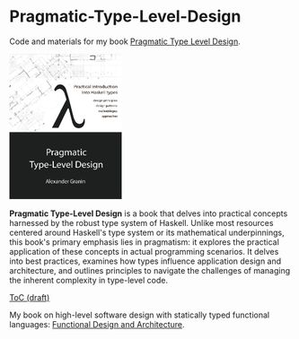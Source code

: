 # Pragmatic-Type-Level-Design

Code and materials for my book [Pragmatic Type Level Design](https://leanpub.com/pragmatic-type-level-design).

<p float="left">
  <a href="https://leanpub.com/pragmatic-type-level-design">
    <img src="https://github.com/graninas/pragmatic-type-level-design/blob/28e0776b8a26a3c344b678101431891a7ed542a4/First-Edition/PTLD cover.png" width="200"></a>
</p>

**Pragmatic Type-Level Design** is a book that delves into practical concepts harnessed by the robust type system of Haskell. Unlike most resources centered around Haskell's type system or its mathematical underpinnings, this book's primary emphasis lies in pragmatism: it explores the practical application of these concepts in actual programming scenarios. It delves into best practices, examines how types influence application design and architecture, and outlines principles to navigate the challenges of managing the inherent complexity in type-level code.

[ToC (draft)](https://docs.google.com/document/d/1eCZKPeq5tiRzY8QyxcgYlKXTGaPLWCVboAaaUEfC_D0/edit?usp=sharing)

My book on high-level software design with statically typed functional languages: [Functional Design and Architecture](https://www.manning.com/books/functional-design-and-architecture).
